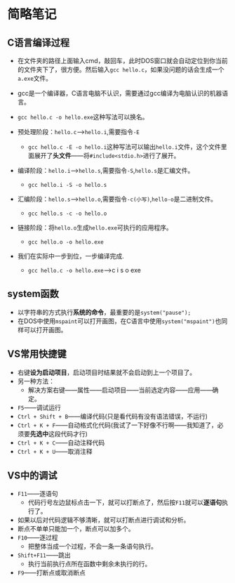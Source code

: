 # 简略笔记

## C语言编译过程

* 在文件夹的路径上面输入cmd，敲回车，此时DOS窗口就会自动定位到你当前的文件夹下了，很方便。然后输入`gcc hello.c`，如果没问题的话会生成一个`a.exe`文件。
* gcc是一个编译器，C语言电脑不认识，需要通过gcc编译为电脑认识的机器语言。
* `gcc hello.c -o hello.exe`这种写法可以换名。
* 预处理阶段：`hello.c`——>`hello.i`,需要指令`-E`
  * `gcc hello.c -E -o hello.i`这种写法可以输出`hello.i`文件，这个文件里面展开了**头文件**——将`#include<stdio.h>`进行了展开。
* 编译阶段：`hello.i`——>`hello.s`,需要指令`-S`,`hello.s`是汇编文件。
  * `gcc hello.i -S -o hello.s`

* 汇编阶段：`hello.s`——>`hello.o`,需要指令`-c(小写)`,`hello-o`是二进制文件。
  * `gcc hello.s -c -o hello.o`
* 链接阶段：将`hello.o`生成`hello.exe`可执行的应用程序。
  * `gcc hello.o -o hello.exe`
* 我们在实际中一步到位，一步编译完成.
  *  `gcc hello.c -o hello.exe`——>c i s o exe

## system函数

* 以字符串的方式执行**系统的命令**，最重要的是`system("pause");`
* 在DOS中使用`mspaint`可以打开画图，在C语言中使用`system("mspaint")`也同样可以打开画图。

## VS常用快捷键

* 右键**设为启动项目**，启动项目时结果就不会启动到上一个项目了。
* 另一种方法：
  * 解决方案右键——属性——启动项目——当前选定内容——应用——确定。
* `F5`——调试运行
* `Ctrl + Shift + B`——编译代码(只是看代码有没有语法错误，不运行)
* `Ctrl + K + F`——自动格式化代码(我试了一下好像不行啊——我知道了，必须要**先选中**这段代码才行)
* `Ctrl + K + C`——自动注释代码
* `Ctrl + K + U`——取消注释

## VS中的调试

* `F11`——逐语句
  * 代码行号左边鼠标点击一下，就可以打断点了，然后按`F11`就可以**逐语句**执行了。
* 如果以后对代码逻辑不够清晰，就可以打断点进行调试和分析。
* 断点不单单只能加一个，断点可以加多个。
* `F10`——逐过程
  * 把整体当成一个过程，不会一条一条语句执行。
* `Shift+F11`——跳出
  * 执行当前执行点所在函数中剩余未执行的行。
* `F9`——打断点或取消断点

